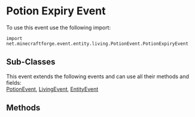 # Potion Expiry Event

To use this event use the following import:
```groovy:no-line-numbers
import net.minecraftforge.event.entity.living.PotionEvent.PotionExpiryEvent
```

## Sub-Classes
This event extends the following events and can use all their methods and fields: <br>
[PotionEvent](potion_event.md), [LivingEvent](../living_event/living_event.md), [EntityEvent](../entity_event/entity_event.md)

## Methods
